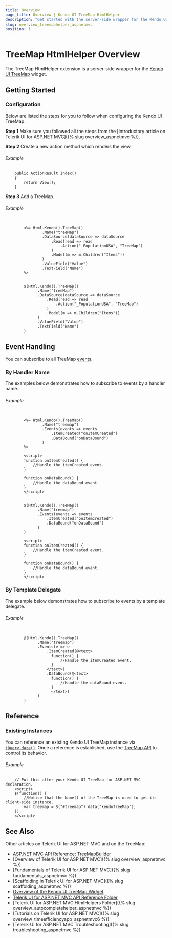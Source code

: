 ```yaml
---
title: Overview
page_title: Overview | Kendo UI TreeMap HtmlHelper
description: "Get started with the server-side wrapper for the Kendo UI TreeMap widget for ASP.NET MVC."
slug: overview_treemaphelper_aspnetmvc
position: 1
---
```


# TreeMap HtmlHelper Overview

The TreeMap HtmlHelper extension is a server-side wrapper for the [Kendo UI TreeMap](https://demos.telerik.com/kendo-ui/treemap/index) widget.

## Getting Started

### Configuration

Below are listed the steps for you to follow when configuring the Kendo UI TreeMap.

**Step 1** Make sure you followed all the steps from the [introductory article on Telerik UI for ASP.NET MVC]({% slug overview_aspnetmvc %}).

**Step 2** Create a new action method which renders the view.

###### Example

        public ActionResult Index()
        {
            return View();
        }

**Step 3** Add a TreeMap.

###### Example

```tab-ASPX

        <%= Html.Kendo().TreeMap()
                .Name("treeMap")
                .DataSource(dataSource => dataSource
                    .Read(read => read
                        .Action("_PopulationUSA", "TreeMap")
                    )
                    .Model(m => m.Children("Items"))
                )
                .ValueField("Value")
                .TextField("Name")
        %>
```
```tab-Razor

        $(Html.Kendo().TreeMap()
              .Name("treeMap")
              .DataSource(dataSource => dataSource
                  .Read(read => read
                      .Action("_PopulationUSA", "TreeMap")
                  )
                  .Model(m => m.Children("Items"))
              )
              .ValueField("Value")
              .TextField("Name")
        )
```

## Event Handling

You can subscribe to all TreeMap [events](../../../kendo-ui/api/javascript/dataviz/ui/treemap#events).

### By Handler Name

The examples below demonstrates how to subscribe to events by a handler name.

###### Example

```tab-ASPX

        <%= Html.Kendo().TreeMap()
                .Name("treemap")
                .Events(events => events
                    .ItemCreated("onItemCreated")
                    .DataBound("onDataBound")
                )
        %>

        <script>
        function onItemCreated() {
            //Handle the itemCreated event.
        }

        function onDataBound() {
            //Handle the dataBound event.
        }
        </script>
```
```tab-Razor

        $(Html.Kendo().TreeMap()
              .Name("treemap")
              .Events(events => events
                  .ItemCreated("onItemCreated")
                  .DataBound("onDataBound")
              )
        )

        <script>
        function onItemCreated() {
            //Handle the itemCreated event.
        }

        function onDataBound() {
            //Handle the dataBound event.
        }
        </script>
```

### By Template Delegate

The example below demonstrates how to subscribe to events by a template delegate.

###### Example

```tab-Razor

        @(Html.Kendo().TreeMap()
              .Name("treemap")
              .Events(e => e
                  .ItemCreated(@<text>
                    function() {
                        //Handle the itemCreated event.
                    }
                  </text>)
                  .DataBound(@<text>
                    function() {
                        //Handle the dataBound event.
                    }
                    </text>)
              )
        )
```

## Reference

### Existing Instances

You can reference an existing Kendo UI TreeMap instance via [`jQuery.data()`](http://api.jquery.com/jQuery.data/). Once a reference is established, use the [TreeMap API](../../../kendo-ui/api/javascript/dataviz/ui/treemap#methods) to control its behavior.

###### Example

        // Put this after your Kendo UI TreeMap for ASP.NET MVC declaration.
        <script>
        $(function() {
            //Notice that the Name() of the TreeMap is used to get its client-side instance.
            var treemap = $("#treemap").data("kendoTreeMap");
        });
        </script>

## See Also

Other articles on Telerik UI for ASP.NET MVC and on the TreeMap:

* [ASP.NET MVC API Reference: TreeMapBuilder](/api/Kendo.Mvc.UI.Fluent/TreeMapBuilder)
* [Overview of Telerik UI for ASP.NET MVC]({% slug overview_aspnetmvc %})
* [Fundamentals of Telerik UI for ASP.NET MVC]({% slug fundamentals_aspnetmvc %})
* [Scaffolding in Telerik UI for ASP.NET MVC]({% slug scaffolding_aspnetmvc %})
* [Overview of the Kendo UI TreeMap Widget](http://docs.telerik.com/kendo-ui/controls/charts/treemap/overview)
* [Telerik UI for ASP.NET MVC API Reference Folder](/api/Kendo.Mvc/AggregateFunction)
* [Telerik UI for ASP.NET MVC HtmlHelpers Folder]({% slug overview_autocompletehelper_aspnetmvc %})
* [Tutorials on Telerik UI for ASP.NET MVC]({% slug overview_timeefficiencyapp_aspnetmvc6 %})
* [Telerik UI for ASP.NET MVC Troubleshooting]({% slug troubleshooting_aspnetmvc %})
